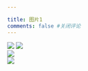 ```yaml
---

title: 图片1
comments: false #关闭评论
---
```

<div class="gallery-page">
	<div class="img-list">
		<div class="img-column">
			<a href="https://gitee.com/imagess/hexo-imags/raw/master/dhxy.png" target="_Blank"><img src="https://gitee.com/imagess/hexo-imags/raw/master/dhxy.png"></a>
			<a href="https://gitee.com/imagess/hexo-imags/raw/master/dhxy.png" target="_Blank"><img src="https://gitee.com/imagess/hexo-imags/raw/master/dhxy.png"></a>
		</div>
		<div class="img-column">
			<a href="img/sample.jpg" target="_Blank"><img src="img/s/sample.jpg"></a>
		</div>
		<div class="img-column">
			<a href="img/sample.jpg" target="_Blank"><img src="img/s/sample.jpg"></a>
	</div>
</div>
